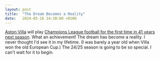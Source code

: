 ```yaml
---
layout: post
title:  "The Dream Becomes a Reality"
date:   2024-05-16 14:30:00 +0100
---
```


[Aston Villa](https://www.avfc.co.uk/) will play [Champions League football for the first time in 41 years next season](https://www.bbc.co.uk/sport/football/articles/c51nn7yw1vgo). What an achievement! The dream has become a reality. I never thought I'd see it in my lifetime. (I was barely a year old when Villa won the old European Cup.) The 24/25 season is going to be so special. I can't wait for it to begin.
